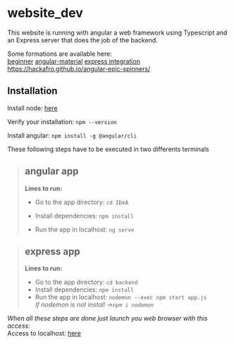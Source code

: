 # website_dev

This website is running with angular a web framework using Typescript and an Express server that does the job of the backend.

Some formations are available here: </br>
[beginner](https://www.youtube.com/watch?v=AAu8bjj6-UI)
[angular-material](https://www.youtube.com/watch?v=jUfEn032IL8)
[express integration](https://www.youtube.com/watch?v=dT1ID4q57fs&t=468s)
https://hackafro.github.io/angular-epic-spinners/

## Installation

Install node: [here](https://nodejs.org/en/download/)

Verify your installation:
`npm --version`

Install angular: `npm install -g @angular/cli` </br>

These following steps have to be executed in two differents terminals </br>

> ## angular app
> 
> **Lines to run:** </br>
>- Go to the app directory: `cd IDeA` </br>
>
> - Install dependencies: `npm install` </br>
>
> - Run the app in localhost: `ng serve`</br>

>## express app 
>
> **Lines to run:** </br>
> - Go to the app directory: `cd backend` </br>
> - Install dependencies: `npm install` </br>
> - Run the app in localhost: `nodemon --exec npm start app.js`</br>
> *If nodemon is not install ->`npm i nodemon`* </br>

*When all these steps are done just launch you web browser with this access:* </br>
Access to localhost: [here](http://localhost:4200/)

